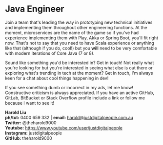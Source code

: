 # Java Engineer

Join a team that's leading the way in prototyping new technical initiatives and implementing them throughout other engineering functions. At the moment, microservices are the name of the game so if you've had experience implementing them with Play, Akka or Spring Boot, you'll fit right now. That's not to say that you need to have Scala experience or anything like that (although if you do, cool!) but you **will** need to be very comfortable with modern iterations of Core Java (7 or 8).



Sound like something you'd be interested in? Get in touch! Not really what you're looking for but you're interested in seeing what else is out there or exploring what's trending in tech at the moment? Get in touch, I'm always keen for a chat about cool things happening in dev!

If you see something dumb or incorrect in my ads, let me know! Constructive criticism is always appreciated.
If you have an active GitHub, GitLab, BitBucket or Stack Overflow profile include a link or follow me because I want to see it!

**Harold Liu**</br>
**ph/txt:** 0400 659 332 | **email:** harold@justdigitalpeople.com.au</br>
**Twitter:** @theharold9000</br>
**Youtube:** https://www.youtube.com/user/justdigitalpeople</br>
**Instagram:** justdigitalpeople</br>
**GitHub:** theharold9000</br>